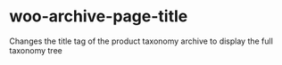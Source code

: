 # woo-archive-page-title
Changes the title tag of the product taxonomy archive to display the full taxonomy tree
